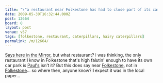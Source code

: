 ```yaml
---
title: "\"a restaurant near Folkestone has had to close part of its car park because of the caterpillars\""
date: 2009-05-30T16:32:44.000Z
post: 12664
board: 8
layout: post
venue: v57
tags: [folkestone, restaurant, caterpillars, hairy caterpillars]
permalink: /m/12664/
---
```

<a href="http://www.mirror.co.uk/news/top-stories/2009/05/30/the-invasion-of-the-hairy-caterpillars-115875-21400210/">Says here in the Mirror</a>, but what restaurant? I was thinking, the only restaurant I know in Folkestone that's high falutin' enough to have its own car park is <a href="http://www.folkestonegerald.com/v/57/Paul's">Paul's</a> isn't it? But this does say near <a href="/wiki/folkestone">Folkestone</a>, not in <a href="/wiki/folkestone">Folkestone</a>... so where then, anyone know? I expect it was in the local paper...
